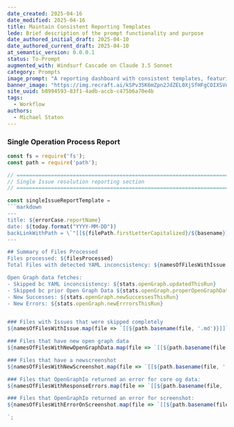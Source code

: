 ```yaml
---
date_created: 2025-04-16
date_modified: 2025-04-16
title: Maintain Consistent Reporting Templates
lede: Brief description of the prompt functionality and purpose
date_authored_initial_draft: 2025-04-10
date_authored_current_draft: 2025-04-10
at_semantic_version: 0.0.0.1
status: To-Prompt
augmented_with: Windsurf Cascade on Claude 3.5 Sonnet
category: Prompts
image_prompt: "A reporting dashboard with consistent templates, featuring tables, charts, and structured summary cards. Visuals include template icons, alignment guides, and a sense of organized, repeatable reporting workflows."
banner_image: "https://img.recraft.ai/kSPv35K6mZpn2JdZEL0XjSfHFgCOIXSVoN8WKDqtO5I/rs:fit:1024:1820:0/raw:1/plain/abs://external/images/f9e0f647-7a67-4428-863a-080617ef1b9b"
site_uuid: b8994593-83f1-4adb-accb-c475b6a70e4b
tags:
  - Workflow
authors:
  - Michael Staton
---
```


### Single Operation Process Report

```javascript
const fs = require('fs');
const path = require('path');

// ============================================================================
// Single Issue resolution reporting section
// ============================================================================

const singleIssueReportTemplate =
```markdown
---
title: ${errorCase.reportName}
date: ${today.format("YYYY-MM-DD")}
backLinkWithPath = \`"[[${filePath.firstLetterCapitalized}/${basename}]]\`
---

## Summary of Files Processed
Files processed: ${filesProcessed}
Total Files with detected YAML inconcsistency: ${namesOfFilesWithIssue.length}

Open Graph data fetches:
- Skipped bc YAML inconcsistency: ${stats.openGraph.updatedThisRun}
- Skipped bc prior Open Graph Data ${stats.openGraph.properOpenGraphDataFound}
- New Successes: ${stats.openGraph.newSuccessesThisRun}
- New Errors: ${stats.openGraph.newErrrorsThisRun}


### Files with Issues that were skipped completely
${namesOfFilesWithIssue.map(file => `[[${path.basename(file, '.md')}]]`).join(', ')}

### Files that have new open graph data 
${namesOfFilesWithNewOpenGraphData.map(file => `[[${path.basename(file, '.md')}]]`).join(', ')}

### Files that have a newscreenshot
${namesOfFilesWithNewScreenshot.map(file => `[[${path.basename(file, '.md')}]]`).join(', ')}

### Files that OpenGraphIo returned an error for core og data:
${namesOfFilesWithResponseErrors.map(file => `[[${path.basename(file, '.md')}]]`).join(', ')}

### Files that OpenGraphIo returned an error for screenshot:
${namesOfFilesWithErrorOnScreenshot.map(file => `[[${path.basename(file, '.md')}]]`).join(', ')}

`;

```